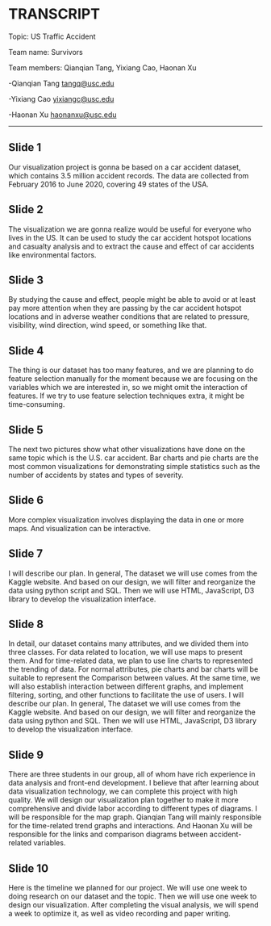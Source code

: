 # TRANSCRIPT

Topic: US Traffic Accident

Team name: Survivors

Team members: Qianqian Tang, Yixiang Cao, Haonan Xu


-Qianqian Tang <tangq@usc.edu>

-Yixiang Cao <yixiangc@usc.edu>

-Haonan Xu <haonanxu@usc.edu>

---

## Slide 1
Our visualization project is gonna be based on a car accident dataset, which contains 3.5 million accident records. The data are collected from February 2016 to June 2020, covering 49 states of the USA.
## Slide 2
The visualization we are gonna realize would be useful for everyone who lives in the US. It can be used to study the car accident hotspot locations and casualty analysis and to extract the cause and effect of car accidents like environmental factors.
## Slide 3
By studying the cause and effect, people might be able to avoid or at least pay more attention when they are passing by the car accident hotspot locations and in adverse weather conditions that are related to pressure, visibility, wind direction, wind speed, or something like that.
## Slide 4
The thing is our dataset has too many features, and we are planning to do feature selection manually for the moment because we are focusing on the variables which we are interested in, so we might omit the interaction of features. If we try to use feature selection techniques extra, it might be time-consuming.
## Slide 5
The next two pictures show what other visualizations have done on the same topic which is the U.S. car accident. Bar charts and pie charts are the most common visualizations for demonstrating simple statistics such as the number of accidents by states and types of severity.  
## Slide 6
More complex visualization involves displaying the data in one or more maps. And visualization can be interactive.
## Slide 7
I will describe our plan. In general, The dataset we will use comes from the Kaggle website. And based on our design, we will filter and reorganize the data using python script and SQL. Then we will use HTML, JavaScript, D3 library to develop the visualization interface. 
## Slide 8
In detail, our dataset contains many attributes, and we divided them into three classes. For data related to location, we will use maps to present them. And for time-related data, we plan to use line charts to represented the trending of data. For normal attributes, pie charts and bar charts will be suitable to represent the 
Comparison between values. At the same time, we will also establish interaction between different graphs, and implement filtering, sorting, and other functions to facilitate the use of users. 
I will describe our plan. In general, The dataset we will use comes from the Kaggle website. And based on our design, we will filter and reorganize the data using python and SQL. Then we will use HTML, JavaScript, D3 library to develop the visualization interface. 
## Slide 9
There are three students in our group, all of whom have rich experience in data analysis and front-end development. I believe that after learning about data visualization technology, we can complete this project with high quality. 
We will design our visualization plan together to make it more comprehensive and divide labor according to different types of diagrams. 
I will be responsible for the map graph. Qianqian Tang will mainly responsible for the time-related trend graphs and interactions. And Haonan Xu will be responsible for the links and comparison diagrams between accident-related variables.
## Slide 10
Here is the timeline we planned for our project. We will use one week to doing research on our dataset and the topic. Then we will use one week to design our visualization. 
After completing the visual analysis, we will spend a week to optimize it, as well as video recording and paper writing. 